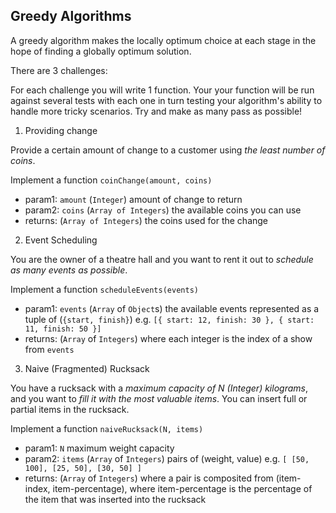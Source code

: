 ## Greedy Algorithms

A greedy algorithm makes the locally optimum choice at each stage in the hope of finding a globally optimum solution.

There are 3 challenges:

For each challenge you will write 1 function. Your your function will be run against several tests with each one in turn testing your algorithm's ability to handle more tricky scenarios. Try and make as many pass as possible!

1. Providing change

Provide a certain amount of change to a customer using _the least number of coins_.

Implement a function `coinChange(amount, coins)`
- param1: `amount` (`Integer`) amount of change to return
- param2: `coins` (`Array of Integers`) the available coins you can use
- returns: (`Array of Integers`) the coins used for the change

2. Event Scheduling

You are the owner of a theatre hall and you want to rent it out to _schedule as many events as possible_.

Implement a function `scheduleEvents(events)`
- param1: `events` (`Array` of `Object`s) the available events represented as a tuple of (`{start, finish}`) e.g. `[{ start: 12, finish: 30 }, { start: 11, finish: 50 }]`
- returns: (`Array` of `Integers`) where each integer is the index of a show from `events`

3. Naive (Fragmented) Rucksack

You have a rucksack with a _maximum capacity of N (Integer) kilograms_, and you want to _fill it with the most valuable items_. You can insert full or partial items in the rucksack.

Implement a function `naiveRucksack(N, items)`
- param1: `N` maximum weight capacity
- param2: `items` (`Array` of `Integers`) pairs of (weight, value) e.g. `[ [50, 100], [25, 50], [30, 50] ]`
- returns: (`Array` of `Integers`) where a pair is composited from (item-index, item-percentage), where item-percentage is the percentage of the item that was inserted into the rucksack
